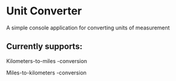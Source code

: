# Unit Converter
A simple console application for converting units of measurement

## Currently supports:
Kilometers-to-miles -conversion

Miles-to-kilometers -conversion
